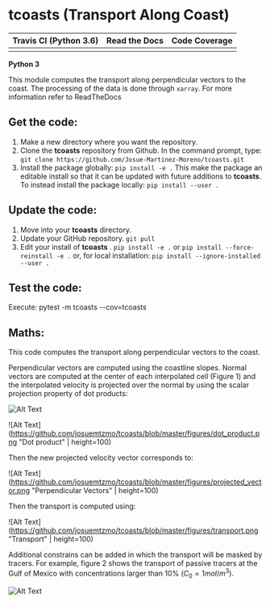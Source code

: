# tcoasts (Transport Along Coast)


| Travis CI (Python 3.6) | Read the Docs | Code Coverage |
|:----------------------:|:-------------:|:-------------:|
|  |  |  |

**Python 3**

This module computes the transport along perpendicular vectors to the coast. 
The processing of the data is done through `xarray`. For more information 
refer to ReadTheDocs

## Get the code:

1. Make a new directory where you want the repository.
1. Clone the **tcoasts** repository from Github. In the command prompt, type:
`git clone https://github.com/Josue-Martinez-Moreno/tcoasts.git`
1. Install the package globally:
`pip install -e .`
This make the package an editable install so that it can be updated with future 
additions to **tcoasts**. To instead install the package locally:
`pip install --user .`

## Update the code:

1. Move into your **tcoasts**  directory.
1. Update your GitHub repository.
`git pull`
1. Edit your install of **tcoasts** .
`pip install -e .` 
or
`pip install --force-reinstall -e .`
or, for local installation: 
`pip install --ignore-installed --user .`

## Test the code:

Execute:
pytest -m tcoasts --cov=tcoasts

## Maths:

This code computes the transport along perpendicular vectors to the coast.

Perpendicular vectors are computed using the coastline slopes. Normal 
vectors are computed at the center of each interpolated cell (Figure 1) and the
interpolated velocity is projected over the normal by using the scalar projection 
property of dot products:

![Alt Text](https://github.com/josuemtzmo/tcoasts/blob/master/figures/p_vectors.png "Perpendicular Vectors" )

![Alt Text](https://github.com/josuemtzmo/tcoasts/blob/master/figures/dot_product.png "Dot product" | height=100)

Then the new projected velocity vector corresponds to:

![Alt Text](https://github.com/josuemtzmo/tcoasts/blob/master/figures/projected_vector.png "Perpendicular Vectors" | height=100)

Then the transport is computed using:

![Alt Text](https://github.com/josuemtzmo/tcoasts/blob/master/figures/transport.png "Transport" | height=100)

Additional constrains can be added in which the transport will be masked 
by tracers. For example, figure 2 shows the transport of passive tracers at the 
Gulf of Mexico with concentrations larger than 10% ($C_0 = 1 mol/m^3$). 

![Alt Text](https://github.com/josuemtzmo/tcoasts/blob/master/figures/t_ptracers.png "Perpendicular Vectors")